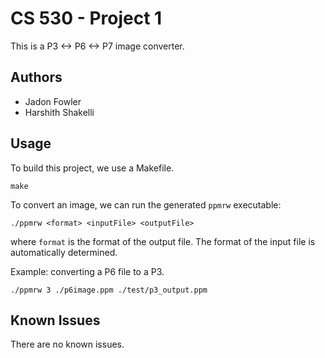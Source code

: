 # CS 530 - Project 1

This is a P3 <-> P6 <-> P7 image converter.

## Authors

- Jadon Fowler
- Harshith Shakelli
 
## Usage

To build this project, we use a Makefile.
```
make
```

To convert an image, we can run the generated `ppmrw` executable:
```
./ppmrw <format> <inputFile> <outputFile>
```

where `format` is the format of the output file. The format
of the input file is automatically determined.

Example: converting a P6 file to a P3.
```
./ppmrw 3 ./p6image.ppm ./test/p3_output.ppm
```

## Known Issues

There are no known issues.
